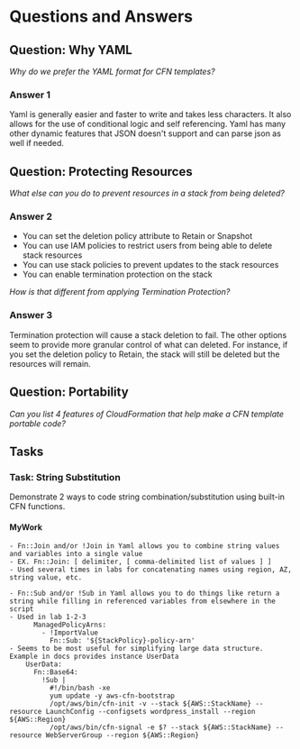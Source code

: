 # Questions and Answers

## Question: Why YAML

_Why do we prefer the YAML format for CFN templates?_

### Answer 1

Yaml is generally easier and faster to write and takes less characters.
It also allows for the use of conditional logic and self referencing.
Yaml has many other dynamic features that JSON doesn't support
and can parse json as well if needed.

## Question: Protecting Resources

_What else can you do to prevent resources in a stack from being deleted?_

### Answer 2

- You can set the deletion policy attribute to Retain or Snapshot
- You can use IAM policies to restrict users from being able to delete stack resources
- You can use stack policies to prevent updates to the stack resources
- You can enable termination protection on the stack

_How is that different from applying Termination Protection?_

### Answer 3

Termination protection will cause a stack deletion to fail.
The other options seem to provide more granular control of what can deleted.
For instance, if you set the deletion policy to Retain,
the stack will still be deleted but the resources will remain.

## Question: Portability

_Can you list 4 features of CloudFormation that help make a CFN template
portable code?_

## Tasks

### Task: String Substitution

Demonstrate 2 ways to code string combination/substitution using
built-in CFN functions.

#### MyWork
```
- Fn::Join and/or !Join in Yaml allows you to combine string values and variables into a single value
- EX. Fn::Join: [ delimiter, [ comma-delimited list of values ] ]
- Used several times in labs for concatenating names using region, AZ, string value, etc.

- Fn::Sub and/or !Sub in Yaml allows you to do things like return a string while filling in referenced variables from elsewhere in the script
- Used in lab 1-2-3
      ManagedPolicyArns:
        - !ImportValue
          Fn::Sub: '${StackPolicy}-policy-arn'
- Seems to be most useful for simplifying large data structure. Example in docs provides instance UserData
    UserData:
      Fn::Base64:
        !Sub |
          #!/bin/bash -xe
          yum update -y aws-cfn-bootstrap
          /opt/aws/bin/cfn-init -v --stack ${AWS::StackName} --resource LaunchConfig --configsets wordpress_install --region ${AWS::Region}
          /opt/aws/bin/cfn-signal -e $? --stack ${AWS::StackName} --resource WebServerGroup --region ${AWS::Region}
```